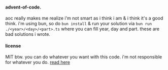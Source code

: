 #### advent-of-code.

aoc really makes me realize i'm not smart as i think i am & i think it's a
good think. i'm using bun, so do `bun install` & run your solution
via `bun run ./<year>/<day>/<part>.ts` where you can fill year, day
and part. these are bad solutions i wrote.


#### license

MIT btw. you can do whatever you want with this code. i'm not responsible
for whatever you do. [read here](./LICENSE.md)
